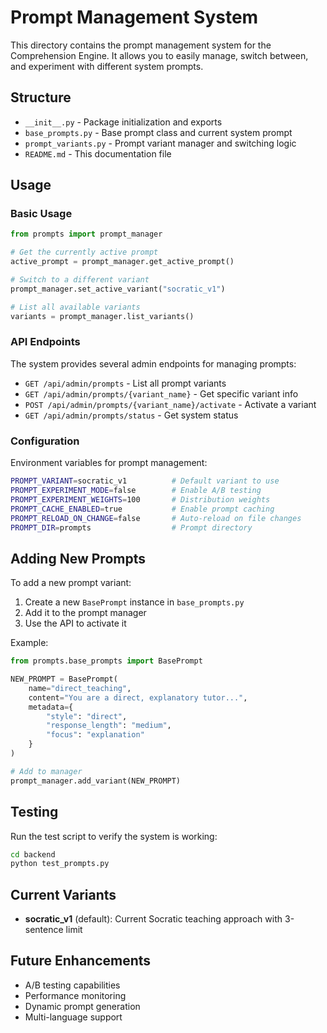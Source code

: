# Prompt Management System

This directory contains the prompt management system for the Comprehension Engine. It allows you to easily manage, switch between, and experiment with different system prompts.

## Structure

- `__init__.py` - Package initialization and exports
- `base_prompts.py` - Base prompt class and current system prompt
- `prompt_variants.py` - Prompt variant manager and switching logic
- `README.md` - This documentation file

## Usage

### Basic Usage

```python
from prompts import prompt_manager

# Get the currently active prompt
active_prompt = prompt_manager.get_active_prompt()

# Switch to a different variant
prompt_manager.set_active_variant("socratic_v1")

# List all available variants
variants = prompt_manager.list_variants()
```

### API Endpoints

The system provides several admin endpoints for managing prompts:

- `GET /api/admin/prompts` - List all prompt variants
- `GET /api/admin/prompts/{variant_name}` - Get specific variant info
- `POST /api/admin/prompts/{variant_name}/activate` - Activate a variant
- `GET /api/admin/prompts/status` - Get system status

### Configuration

Environment variables for prompt management:

```bash
PROMPT_VARIANT=socratic_v1          # Default variant to use
PROMPT_EXPERIMENT_MODE=false        # Enable A/B testing
PROMPT_EXPERIMENT_WEIGHTS=100       # Distribution weights
PROMPT_CACHE_ENABLED=true           # Enable prompt caching
PROMPT_RELOAD_ON_CHANGE=false       # Auto-reload on file changes
PROMPT_DIR=prompts                  # Prompt directory
```

## Adding New Prompts

To add a new prompt variant:

1. Create a new `BasePrompt` instance in `base_prompts.py`
2. Add it to the prompt manager
3. Use the API to activate it

Example:

```python
from prompts.base_prompts import BasePrompt

NEW_PROMPT = BasePrompt(
    name="direct_teaching",
    content="You are a direct, explanatory tutor...",
    metadata={
        "style": "direct",
        "response_length": "medium",
        "focus": "explanation"
    }
)

# Add to manager
prompt_manager.add_variant(NEW_PROMPT)
```

## Testing

Run the test script to verify the system is working:

```bash
cd backend
python test_prompts.py
```

## Current Variants

- **socratic_v1** (default): Current Socratic teaching approach with 3-sentence limit

## Future Enhancements

- A/B testing capabilities
- Performance monitoring
- Dynamic prompt generation
- Multi-language support

